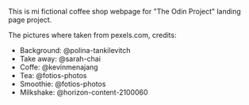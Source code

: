 This is mi fictional coffee shop webpage for "The Odin Project" landing page project.

The pictures where taken from pexels.com, credits:

- Background: @polina-tankilevitch
- Take away: @sarah-chai
- Coffe: @kevinmenajang
- Tea: @fotios-photos
- Smoothie: @fotios-photos
- Milkshake: @horizon-content-2100060
